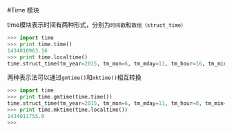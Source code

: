 #Time 模块

time模块表示时间有两种形式，分别为`时间戳`和`数组（struct_time）`

```python
>>> import time
>>> print time.time()
1434010963.16
>>> print time.localtime()
time.struct_time(tm_year=2015, tm_mon=6, tm_mday=11, tm_hour=16, tm_min=23, tm_sec=5, tm_wday=3, tm_yday=162, tm_isdst=0)
```

两种表示法可以通过`gmtime()`和`mktime()`相互转换

```python
>>> import time
>>> print time.gmtime(time.time())
time.struct_time(tm_year=2015, tm_mon=6, tm_mday=11, tm_hour=8, tm_min=35, tm_sec=39, tm_wday=3, tm_yday=162, tm_isdst=0)
>>> print time.mktime(time.localtime())
1434011755.0
>>> 
```





